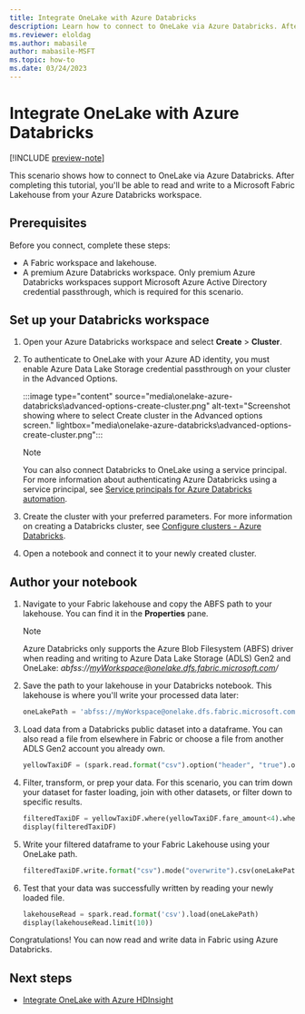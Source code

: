 ```yaml
---
title: Integrate OneLake with Azure Databricks
description: Learn how to connect to OneLake via Azure Databricks. After completing this tutorial, you can read and write to a lakehouse via Azure Databricks.
ms.reviewer: eloldag
ms.author: mabasile
author: mabasile-MSFT
ms.topic: how-to
ms.date: 03/24/2023
---
```


# Integrate OneLake with Azure Databricks

[!INCLUDE [preview-note](../includes/preview-note.md)]

This scenario shows how to connect to OneLake via Azure Databricks. After completing this tutorial, you'll be able to read and write to a Microsoft Fabric Lakehouse from your Azure Databricks workspace.

## Prerequisites

Before you connect, complete these steps:

- A Fabric workspace and lakehouse.
- A premium Azure Databricks workspace.  Only premium Azure Databricks workspaces support Microsoft Azure Active Directory credential passthrough, which is required for this scenario.

## Set up your Databricks workspace

1. Open your Azure Databricks workspace and select **Create** > **Cluster**.

1. To authenticate to OneLake with your Azure AD identity, you must enable Azure Data Lake Storage credential passthrough on your cluster in the Advanced Options.

   :::image type="content" source="media\onelake-azure-databricks\advanced-options-create-cluster.png" alt-text="Screenshot showing where to select Create cluster in the Advanced options screen." lightbox="media\onelake-azure-databricks\advanced-options-create-cluster.png":::

   > [!NOTE]
   > You can also connect Databricks to OneLake using a service principal. For more information about authenticating Azure Databricks using a service principal, see [Service principals for Azure Databricks automation](/azure/databricks/dev-tools/service-principals).

1. Create the cluster with your preferred parameters. For more information on creating a Databricks cluster, see [Configure clusters - Azure Databricks](/azure/databricks/clusters/configure).

1. Open a notebook and connect it to your newly created cluster.

## Author your notebook

1. Navigate to your Fabric lakehouse and copy the ABFS path to your lakehouse. You can find it in the **Properties** pane.
   > [!NOTE]
   > Azure Databricks only supports the Azure Blob Filesystem (ABFS) driver when reading and writing to Azure Data Lake Storage (ADLS) Gen2 and OneLake: *abfss://myWorkspace@onelake.dfs.fabric.microsoft.com/*

1. Save the path to your lakehouse in your Databricks notebook. This lakehouse is where you'll write your processed data later:

   ```python
   oneLakePath = 'abfss://myWorkspace@onelake.dfs.fabric.microsoft.com/myLakehouse.lakehouse/Files/'
   ```

1. Load data from a Databricks public dataset into a dataframe. You can also read a file from elsewhere in Fabric or choose a file from another ADLS Gen2 account you already own.

   ```python
   yellowTaxiDF = (spark.read.format("csv").option("header", "true").option("inferSchema", "true").load("/databricks-datasets/nyctaxi/tripdata/yellow/yellow_tripdata_2019-12.csv.gz")
   ```

1. Filter, transform, or prep your data. For this scenario, you can trim down your dataset for faster loading, join with other datasets, or filter down to specific results.

   ```python
   filteredTaxiDF = yellowTaxiDF.where(yellowTaxiDF.fare_amount<4).where(yellowTaxiDF.passenger_count==4)
   display(filteredTaxiDF)
   ```

1. Write your filtered dataframe to your Fabric Lakehouse using your OneLake path.

   ```python
   filteredTaxiDF.write.format("csv").mode("overwrite").csv(oneLakePath)
   ```

1. Test that your data was successfully written by reading your newly loaded file.

   ```python
   lakehouseRead = spark.read.format('csv').load(oneLakePath)
   display(lakehouseRead.limit(10))
   ```

Congratulations! You can now read and write data in Fabric using Azure Databricks.

## Next steps

- [Integrate OneLake with Azure HDInsight](onelake-azure-hdinsight.md)
